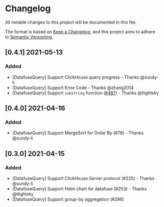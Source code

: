 # Changelog
All notable changes to this project will be documented in this file.

The format is based on [Keep a Changelog](https://keepachangelog.com/en/1.0.0/), and this project aims to adhere to [Semantic Versioning](https://semver.org/spec/v2.0.0.html).

## [0.4.1] 2021-05-13

### Added
* [DatafuseQuery] Support ClickHouse query progress - Thanks @sundy-li
* [DatafuseQuery] Support Error Code - Thanks @zhang2014
* [DatafuseQuery] Support `substring` function ([#487](https://github.com/datafuselabs/datafuse/pull/487)) - Thanks @tlightsky

## [0.4.0] 2021-04-16

### Added
* [DatafuseQuery] Support MergeSort for Order By (#78) - Thanks @sundy-li

## [0.3.0] 2021-04-15

### Added
* [DatafuseQuery] Support ClickHouse Server protocol (#225) - Thanks @sundy-li 
* [DatafuseQuery] Support Helm chart for datafuse (#253) - Thanks @tlightsky
* [DatafuseQuery] Support group-by aggregation (#296)
